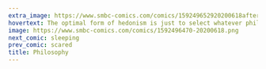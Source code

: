 ```yaml
---
extra_image: https://www.smbc-comics.com/comics/159249652920200618after.png
hovertext: The optimal form of hedonism is just to select whatever philosophical posture will get you through the week.
image: https://www.smbc-comics.com/comics/1592496470-20200618.png
next_comic: sleeping
prev_comic: scared
title: Philosophy
---
```


